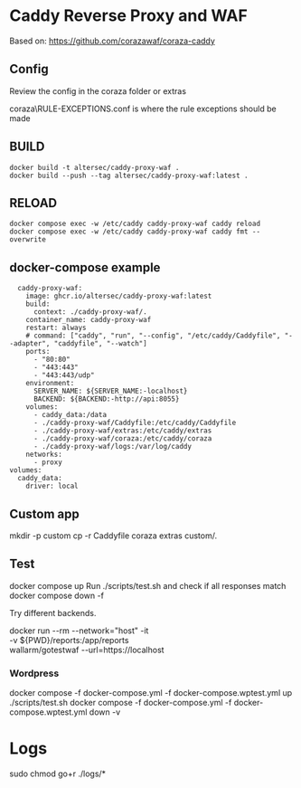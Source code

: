 # Caddy Reverse Proxy and WAF

Based on:
https://github.com/corazawaf/coraza-caddy

## Config

Review the config in the coraza folder or extras

coraza\RULE-EXCEPTIONS.conf is where the rule exceptions should be made

## BUILD
```
docker build -t altersec/caddy-proxy-waf .
docker build --push --tag altersec/caddy-proxy-waf:latest .
```

## RELOAD
```
docker compose exec -w /etc/caddy caddy-proxy-waf caddy reload
docker compose exec -w /etc/caddy caddy-proxy-waf caddy fmt --overwrite
```

## docker-compose example
```
  caddy-proxy-waf:
    image: ghcr.io/altersec/caddy-proxy-waf:latest
    build:
      context: ./caddy-proxy-waf/.
    container_name: caddy-proxy-waf
    restart: always
    # command: ["caddy", "run", "--config", "/etc/caddy/Caddyfile", "--adapter", "caddyfile", "--watch"]
    ports:
      - "80:80"
      - "443:443"
      - "443:443/udp"
    environment:
      SERVER_NAME: ${SERVER_NAME:-localhost}
      BACKEND: ${BACKEND:-http://api:8055}
    volumes:
      - caddy_data:/data
      - ./caddy-proxy-waf/Caddyfile:/etc/caddy/Caddyfile
      - ./caddy-proxy-waf/extras:/etc/caddy/extras
      - ./caddy-proxy-waf/coraza:/etc/caddy/coraza
      - ./caddy-proxy-waf/logs:/var/log/caddy
    networks:
      - proxy
volumes:
  caddy_data:
    driver: local

```

## Custom app

mkdir -p custom
cp -r Caddyfile coraza extras custom/.

## Test

docker compose up
Run ./scripts/test.sh and check if all responses match
docker compose down -f

Try different backends.

docker run --rm --network="host" -it \
-v ${PWD}/reports:/app/reports \
wallarm/gotestwaf --url=https://localhost

### Wordpress
docker compose -f docker-compose.yml -f docker-compose.wptest.yml up
./scripts/test.sh
docker compose -f docker-compose.yml -f docker-compose.wptest.yml down -v

# Logs

sudo chmod go+r ./logs/*